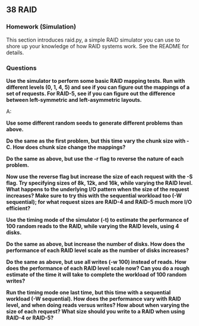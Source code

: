 ## 38 RAID

### Homework (Simulation)

This section introduces raid.py, a simple RAID simulator you can use to shore up your knowledge of how RAID systems work. See the README for details.

### Questions

**Use the simulator to perform some basic RAID mapping tests. Run with different levels (0, 1, 4, 5) and see if you can figure out the mappings of a set of requests. For RAID-5, see if you can figure out the difference between left-symmetric and left-asymmetric layouts.**

A: 

**Use some different random seeds to generate different problems than above.**

**Do the same as the first problem, but this time vary the chunk size with -C. How does chunk size change the mappings?**

**Do the same as above, but use the -r flag to reverse the nature of each problem.**

**Now use the reverse flag but increase the size of each request with the -S flag. Try specifying sizes of 8k, 12k, and 16k, while varying the RAID level. What happens to the underlying I/O pattern when the size of the request increases? Make sure to try this with the sequential workload too (-W sequential); for what request sizes are RAID-4 and RAID-5 much more I/O efficient?**

**Use the timing mode of the simulator (-t) to estimate the performance of 100 random reads to the RAID, while varying the RAID levels, using 4 disks.**

**Do the same as above, but increase the number of disks. How does the performance of each RAID level scale as the number of disks increases?**

**Do the same as above, but use all writes (-w 100) instead of reads. How does the performance of each RAID level scale now? Can you do a rough estimate of the time it will take to complete the workload of 100 random writes?**

**Run the timing mode one last time, but this time with a sequential workload (-W sequential). How does the performance vary with RAID level, and when doing reads versus writes? How about when varying the size of each request? What size should you write to a RAID when using RAID-4 or RAID-5?**
